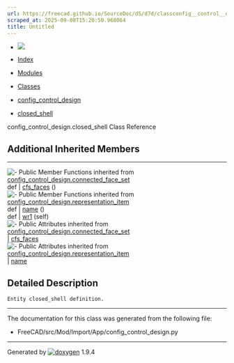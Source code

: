 ```yaml
---
url: https://freecad.github.io/SourceDoc/d5/d7d/classconfig__control__design_1_1closed__shell.html
scraped_at: 2025-09-08T15:20:50.968064
title: Untitled
---
```


  * [ ![](https://www.freecad.org/svg/logo-freecad.svg) ](https://freecadweb.org "FreeCAD")
  * [Index](../../index.html "Index")
  * [Modules](../../modules.html "Modules list")
  * [Classes](../../annotated.html "Annotated list")

  * [config_control_design](../../d4/d07/namespaceconfig__control__design.html)
  * [closed_shell](../../d5/d7d/classconfig__control__design_1_1closed__shell.html)

config_control_design.closed_shell Class Reference

##  Additional Inherited Members  
  
---  
![-](../../closed.png) Public Member Functions inherited from
[config_control_design.connected_face_set](../../d5/d72/classconfig__control__design_1_1connected__face__set.html)  
def | [cfs_faces](../../d5/d72/classconfig__control__design_1_1connected__face__set.html#a256a0268c099dc46a56f32e9c453604f) ()  
![-](../../closed.png) Public Member Functions inherited from
[config_control_design.representation_item](../../d9/d69/classconfig__control__design_1_1representation__item.html)  
def | [name](../../d9/d69/classconfig__control__design_1_1representation__item.html#a5ea878073c85170f328deff23a9c5732) ()  
def | [wr1](../../d9/d69/classconfig__control__design_1_1representation__item.html#a4cdc1db49341dedc8f271ec89801c713) (self)  
![-](../../closed.png) Public Attributes inherited from
[config_control_design.connected_face_set](../../d5/d72/classconfig__control__design_1_1connected__face__set.html)  
|
[cfs_faces](../../d5/d72/classconfig__control__design_1_1connected__face__set.html#abc38d49c2f1ba0d5014592f081abf07a)  
![-](../../closed.png) Public Attributes inherited from
[config_control_design.representation_item](../../d9/d69/classconfig__control__design_1_1representation__item.html)  
|
[name](../../d9/d69/classconfig__control__design_1_1representation__item.html#a0e8be677f8410825a46422f3c0e1c128)  
  
## Detailed Description

    
    
    Entity closed_shell definition.

* * *

The documentation for this class was generated from the following file:

  * FreeCAD/src/Mod/Import/App/config_control_design.py

* * *

Generated by
[![doxygen](../../doxygen.svg)](https://www.doxygen.org/index.html) 1.9.4

